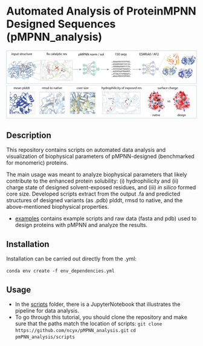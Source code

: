 # Automated Analysis of ProteinMPNN Designed Sequences (pMPNN_analysis)
![pipeline](/figure_pipeline/pipeline.png)
## Description

This repository contains scripts on automated data analysis and visualization of biophysical parameters of pMPNN-designed (benchmarked for monomeric) proteins. 

The main usage was meant to analyze biophysical parameters that likely contribute to the enhanced protein solubility: (i) hydrophilicity and (ii) charge state of designed solvent-exposed residues, and (iii) *in silico* formed core size. Developed scripts extract from the output .fa and predicted structures of designed variants (as .pdb) plddt, rmsd to native, and the above-mentioned biophysical properties.

* [examples](https://github.com/ncyx/pMPNN_analysis/tree/main/examples) contains example scripts and raw data (fasta and pdb) used to design proteins with pMPNN and analyze the results.

## Installation 
Installation can be carried out directly from the .yml:

`conda env create -f env_dependencies.yml`

## Usage 

* In the [scripts](https://github.com/ncyx/pMPNN_analysis/tree/main/scripts) folder, there is a JupyterNotebook that illustrates the pipeline for data analysis.
* To go through this tutorial, you should clone the repository and make sure that the paths match the location of scripts:
  `git clone https://github.com/ncyx/pMPNN_analysis.git`
  `cd pmPNN_analysis/scripts`
